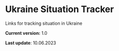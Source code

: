 # Ukraine Situation Tracker

Links for tracking situation in Ukraine

**Current version:**  1.0

**Last update**: 10.06.2023
